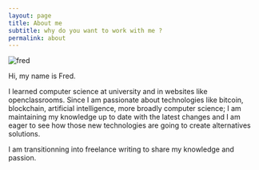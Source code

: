 ```yaml
---
layout: page
title: About me
subtitle: why do you want to work with me ?
permalink: about
---
```


![fred]("https://www.fredbarre.com/3.jpg")

Hi, my name is Fred.

I learned computer science at university and in websites like openclassrooms.
Since I am passionate about technologies like bitcoin, blockchain, artificial intelligence, more broadly computer science; I am maintaining my knowledge up to date with the latest changes and I am eager to see how those new technologies are going to create alternatives solutions.

I am transitionning into freelance writing to share my knowledge and passion.
